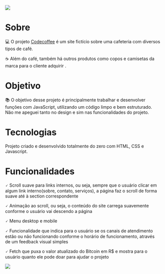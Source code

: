 <img src='https://ik.imagekit.io/Willx/placa_QFt85q_WW.png?ik-sdk-version=javascript-1.4.3&updatedAt=1668690433385'>

# Sobre

💻 O projeto [Codecoffee](https://github.com/Williamxr/Codecoffee) é um site fictício sobre uma cafeteria com diversos tipos de café.

☕ Além do café, também há outros produtos como copos e camisetas da marca para o cliente adquirir .

# Objetivo

📚 O objetivo desse projeto é principalmente trabalhar e desenvolver funções com JavaScript, utilizando um código limpo e bem estruturado. Não me apeguei tanto no design e sim nas funcionalidades do projeto.

# Tecnologias

 Projeto criado e desenvolvido totalmente do zero com HTML, CSS e Javascript.

# Funcionalidades

🗸 Scroll suave para links internos, ou seja, sempre que o usuário clicar em algum link interno(sobre, contato, serviços), a página faz o scroll de forma suave até à section correspondente

🗸 Animação ao scroll, ou seja, o conteúdo do site carrega suavemente conforme o usuário vai descendo a página

🗸 Menu desktop e mobile

🗸 Funcionalidade que indica para o usuário se os canais de atendimento estão ou não funcionando conforme o horário de funcionamento, através de um feedback visual simples

🗸 Fetch que puxa o valor atualizado do Bitcoin em R$ e mostra para o usuário quanto ele pode doar para ajudar o projeto

<img src='https://ik.imagekit.io/Willx/fetch_ps8Rderl4.png?ik-sdk-version=javascript-1.4.3&updatedAt=1668690251241'>